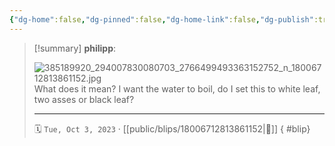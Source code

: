 ```yaml
---
{"dg-home":false,"dg-pinned":false,"dg-home-link":false,"dg-publish":true,"tags":["dgblip"],"disabled rules":["yaml-title","yaml-title-alias","file-name-heading"],"title":"philipp on instagram @ 2023-10-03","created-date":"2023-10-03T08:58:00","updated-date":"2025-05-02T17:43:08","dg-path":"blips/18006712813861152.md","permalink":"/blips/18006712813861152/","dgPassFrontmatter":true}
---
```


> [!summary] **philipp**:
>
> ![385189920_294007830080703_2766499493363152752_n_18006712813861152.jpg](/img/user/attachments/385189920_294007830080703_2766499493363152752_n_18006712813861152.jpg)
> What does it mean? I want the water to boil, do I set this to white leaf, two asses or black leaf?
> - - -
>
> 🗓️ `Tue, Oct 3, 2023` · [[public/blips/18006712813861152\|🔗]]
{ #blip}


